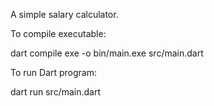 A simple salary calculator.

To compile executable:

dart compile exe -o bin/main.exe src/main.dart

To run Dart program:

dart run src/main.dart
